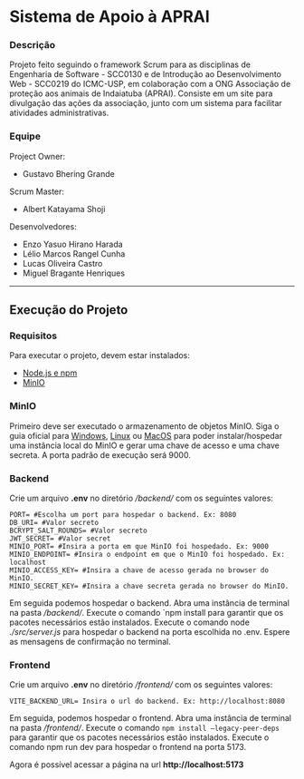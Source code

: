 # Sistema de Apoio à APRAI

### Descrição
Projeto feito seguindo o framework Scrum para as disciplinas de Engenharia de Software - SCC0130 e de Introdução ao Desenvolvimento Web - SCC0219 do ICMC-USP, em colaboração com a ONG Associação de proteção aos animais de Indaiatuba (APRAI).
Consiste em um site para divulgação das ações da associação, junto com um sistema para facilitar atividades administrativas.


### Equipe

Project Owner:
*	Gustavo Bhering Grande
 
Scrum Master:
*	Albert Katayama Shoji
 
Desenvolvedores:

* Enzo Yasuo Hirano Harada
*	Lélio Marcos Rangel Cunha
*	Lucas Oliveira Castro
* Miguel Bragante Henriques

---

## Execução do Projeto
### Requisitos
Para executar o projeto, devem estar instalados:
- [Node.js e npm](https://docs.npmjs.com/downloading-and-installing-node-js-and-npm)
- [MinIO](https://min.io/)

### MinIO
Primeiro deve ser executado o armazenamento de objetos MinIO. Siga o guia oficial para [Windows](https://min.io/docs/minio/windows/index.html), [Linux](https://min.io/docs/minio/linux/index.html) ou [MacOS](https://min.io/docs/minio/macos/index.html) para poder instalar/hospedar uma instância local do MinIO e gerar uma chave de acesso e uma chave secreta. A porta padrão de execução será 9000.

### Backend
Crie um arquivo **.env** no diretório */backend/* com os seguintes valores:
```
PORT= #Escolha um port para hospedar o backend. Ex: 8080
DB_URI= #Valor secreto
BCRYPT_SALT_ROUNDS= #Valor secreto
JWT_SECRET= #Valor secret
MINIO_PORT= #Insira a porta em que MinIO foi hospedado. Ex: 9000
MINIO_ENDPOINT= #Insira o endpoint em que o MinIO foi hospedado. Ex: localhost
MINIO_ACCESS_KEY= #Insira a chave de acesso gerada no browser do MinIO.
MINIO_SECRET_KEY= #Insira a chave secreta gerada no browser do MinIO.
```

Em seguida podemos hospedar o backend. Abra uma instância de terminal na pasta */backend/*. Execute o comando `npm install para garantir que os pacotes necessários estão instalados. Execute o comando node *./src/server.js* para hospedar o backend na porta escolhida no .env. Espere as mensagens de confirmação no terminal.


### Frontend
Crie um arquivo **.env** no diretório */frontend/* com os seguintes valores:
```
VITE_BACKEND_URL= Insira o url do backend. Ex: http://localhost:8080
```

Em seguida, podemos hospedar o frontend. Abra uma instância de terminal na pasta */frontend/*. Execute o comando `npm install –legacy-peer-deps` para garantir que os pacotes necessários estão instalados. Execute o comando npm run dev para hospedar o frontend na porta 5173.

Agora é possível acessar a página na url **http://localhost:5173** 

